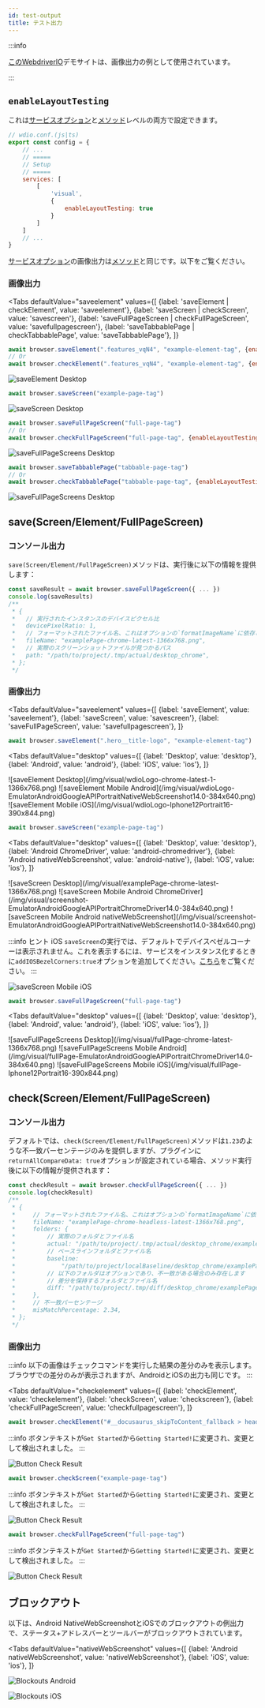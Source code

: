 ```yaml
---
id: test-output
title: テスト出力
---
```


:::info

[このWebdriverIO](https://guinea-pig.webdriver.io/image-compare.html)デモサイトは、画像出力の例として使用されています。

:::

## `enableLayoutTesting`

これは[サービスオプション](./service-options#enablelayouttesting)と[メソッド](./method-options)レベルの両方で設定できます。

```js
// wdio.conf.(js|ts)
export const config = {
    // ...
    // =====
    // Setup
    // =====
    services: [
        [
            'visual',
            {
                enableLayoutTesting: true
            }
        ]
    ]
    // ...
}
```

[サービスオプション](./service-options#enablelayouttesting)の画像出力は[メソッド](./method-options)と同じです。以下をご覧ください。

### 画像出力

<Tabs
    defaultValue="saveelement"
    values={[
        {label: 'saveElement | checkElement', value: 'saveelement'},
        {label: 'saveScreen | checkScreen', value: 'savescreen'},
        {label: 'saveFullPageScreen | checkFullPageScreen', value: 'savefullpagescreen'},
        {label: 'saveTabbablePage | checkTabbablePage', value: 'saveTabbablePage'},
    ]}
>
<TabItem value="saveelement">

```js
await browser.saveElement(".features_vqN4", "example-element-tag", {enableLayoutTesting: true})
// Or
await browser.checkElement(".features_vqN4", "example-element-tag", {enableLayoutTesting: true})
```

![saveElement Desktop](/img/visual/layout-element-local-chrome-latest-1366x768.png)

</TabItem>

<TabItem value="savescreen">

```js
await browser.saveScreen("example-page-tag")
```

![saveScreen Desktop](/img/visual/layout-viewportScreenshot-chrome-latest-1366x768.png)

</TabItem>

<TabItem value="savefullpagescreen">

```js
await browser.saveFullPageScreen("full-page-tag")
// Or
await browser.checkFullPageScreen("full-page-tag", {enableLayoutTesting: true})
```

![saveFullPageScreens Desktop](/img/visual/layout-fullPage-chrome-latest-1366x768.png)

</TabItem>

<TabItem value="saveTabbablePage">

```js
await browser.saveTabbablePage("tabbable-page-tag")
// Or
await browser.checkTabbablePage("tabbable-page-tag", {enableLayoutTesting: true})
```

![saveFullPageScreens Desktop](/img/visual/layout-tabbable-chrome-latest-1366x768.png)

</TabItem>
</Tabs>


## save(Screen/Element/FullPageScreen)

### コンソール出力

`save(Screen/Element/FullPageScreen)`メソッドは、実行後に以下の情報を提供します：

```js
const saveResult = await browser.saveFullPageScreen({ ... })
console.log(saveResults)
/**
 * {
 *   // 実行されたインスタンスのデバイスピクセル比
 *   devicePixelRatio: 1,
 *   // フォーマットされたファイル名、これはオプションの`formatImageName`に依存します
 *   fileName: "examplePage-chrome-latest-1366x768.png",
 *   // 実際のスクリーンショットファイルが見つかるパス
 *   path: "/path/to/project/.tmp/actual/desktop_chrome",
 * };
 */
```

### 画像出力

<Tabs
    defaultValue="saveelement"
    values={[
        {label: 'saveElement', value: 'saveelement'},
        {label: 'saveScreen', value: 'savescreen'},
        {label: 'saveFullPageScreen', value: 'savefullpagescreen'},
    ]}
>
<TabItem value="saveelement">

```js
await browser.saveElement(".hero__title-logo", "example-element-tag")
```

<Tabs
    defaultValue="desktop"
    values={[
        {label: 'Desktop', value: 'desktop'},
        {label: 'Android', value: 'android'},
        {label: 'iOS', value: 'ios'},
    ]}
>
<TabItem value="desktop">
![saveElement Desktop](/img/visual/wdioLogo-chrome-latest-1-1366x768.png)
</TabItem>
<TabItem value="android">
![saveElement Mobile Android](/img/visual/wdioLogo-EmulatorAndroidGoogleAPIPortraitNativeWebScreenshot14.0-384x640.png)
</TabItem>
<TabItem value="ios">
![saveElement Mobile iOS](/img/visual/wdioLogo-Iphone12Portrait16-390x844.png)
</TabItem>
</Tabs>
</TabItem>

<TabItem value="savescreen">

```js
await browser.saveScreen("example-page-tag")
```

<Tabs
    defaultValue="desktop"
    values={[
        {label: 'Desktop', value: 'desktop'},
        {label: 'Android ChromeDriver', value: 'android-chromedriver'},
        {label: 'Android nativeWebScreenshot', value: 'android-native'},
        {label: 'iOS', value: 'ios'},
    ]}
>
<TabItem value="desktop">
![saveScreen Desktop](/img/visual/examplePage-chrome-latest-1366x768.png)
</TabItem>
<TabItem value="android-chromedriver">
![saveScreen Mobile Android ChromeDriver](/img/visual/screenshot-EmulatorAndroidGoogleAPIPortraitChromeDriver14.0-384x640.png)
</TabItem>
<TabItem value="android-native">
![saveScreen Mobile Android nativeWebScreenshot](/img/visual/screenshot-EmulatorAndroidGoogleAPIPortraitNativeWebScreenshot14.0-384x640.png)
</TabItem>
<TabItem value="ios">

:::info ヒント
iOS `saveScreen`の実行では、デフォルトでデバイスベゼルコーナーは表示されません。これを表示するには、サービスをインスタンス化するときに`addIOSBezelCorners:true`オプションを追加してください。[こちら](./service-options#addiosbezelcorners)をご覧ください。
:::

![saveScreen Mobile iOS](/img/visual/screenshot-Iphone12Portrait15-390x844.png)
</TabItem>
</Tabs>
</TabItem>

<TabItem value="savefullpagescreen">

```js
await browser.saveFullPageScreen("full-page-tag")
```

<Tabs
    defaultValue="desktop"
    values={[
        {label: 'Desktop', value: 'desktop'},
        {label: 'Android', value: 'android'},
        {label: 'iOS', value: 'ios'},
    ]}
>
<TabItem value="desktop">
![saveFullPageScreens Desktop](/img/visual/fullPage-chrome-latest-1366x768.png)
</TabItem>
<TabItem value="android">
![saveFullPageScreens Mobile Android](/img/visual/fullPage-EmulatorAndroidGoogleAPIPortraitChromeDriver14.0-384x640.png)
</TabItem>
<TabItem value="ios">
![saveFullPageScreens Mobile iOS](/img/visual/fullPage-Iphone12Portrait16-390x844.png)
</TabItem>
</Tabs>
</TabItem>
</Tabs>

## check(Screen/Element/FullPageScreen)

### コンソール出力

デフォルトでは、`check(Screen/Element/FullPageScreen)`メソッドは`1.23`のような不一致パーセンテージのみを提供しますが、プラグインに`returnAllCompareData: true`オプションが設定されている場合、メソッド実行後に以下の情報が提供されます：

```js
const checkResult = await browser.checkFullPageScreen({ ... })
console.log(checkResult)
/**
 * {
 *     // フォーマットされたファイル名、これはオプションの`formatImageName`に依存します
 *     fileName: "examplePage-chrome-headless-latest-1366x768.png",
 *     folders: {
 *         // 実際のフォルダとファイル名
 *         actual: "/path/to/project/.tmp/actual/desktop_chrome/examplePage-chrome-headless-latest-1366x768.png",
 *         // ベースラインフォルダとファイル名
 *         baseline:
 *             "/path/to/project/localBaseline/desktop_chrome/examplePage-chrome-headless-latest-1366x768.png",
 *         // 以下のフォルダはオプションであり、不一致がある場合のみ存在します
 *         // 差分を保持するフォルダとファイル名
 *         diff: "/path/to/project/.tmp/diff/desktop_chrome/examplePage-chrome-headless-latest-1366x768.png",
 *     },
 *     // 不一致パーセンテージ
 *     misMatchPercentage: 2.34,
 * };
 */
```

### 画像出力

:::info
以下の画像はチェックコマンドを実行した結果の差分のみを表示します。ブラウザでの差分のみが表示されますが、AndroidとiOSの出力も同じです。
:::

<Tabs
    defaultValue="checkelement"
    values={[
        {label: 'checkElement', value: 'checkelement'},
        {label: 'checkScreen', value: 'checkscreen'},
        {label: 'checkFullPageScreen', value: 'checkfullpagescreen'},
    ]}
>
<TabItem value="checkelement">

```js
await browser.checkElement("#__docusaurus_skipToContent_fallback > header > div > div.buttons_pzbO > a:nth-child(1)", "example-element-tag")
```

:::info
ボタンテキストが`Get Started`から`Getting Started!`に変更され、変更として検出されました。
:::

![Button Check Result](/img/visual/button-check.png)
</TabItem>

<TabItem value="checkscreen">

```js
await browser.checkScreen("example-page-tag")
```

:::info
ボタンテキストが`Get Started`から`Getting Started!`に変更され、変更として検出されました。
:::

![Button Check Result](/img/visual/screen-check.png)

</TabItem>

<TabItem value="checkfullpagescreen">

```js
await browser.checkFullPageScreen("full-page-tag")
```

:::info
ボタンテキストが`Get Started`から`Getting Started!`に変更され、変更として検出されました。
:::

![Button Check Result](/img/visual/fullpage-check.png)

</TabItem>

</Tabs>

## ブロックアウト

以下は、Android NativeWebScreenshotとiOSでのブロックアウトの例出力で、ステータス+アドレスバーとツールバーがブロックアウトされています。

<Tabs
    defaultValue="nativeWebScreenshot"
    values={[
        {label: 'Android nativeWebScreenshot', value: 'nativeWebScreenshot'},
        {label: 'iOS', value: 'ios'},
    ]}
>
<TabItem value="nativeWebScreenshot">

![Blockouts Android](/img/visual/android.blockouts.png)

</TabItem>

<TabItem value="ios">

![Blockouts iOS](/img/visual/ios.blockouts.png)

</TabItem>

</Tabs>